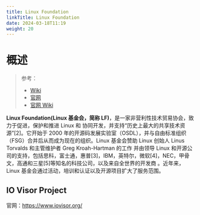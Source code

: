 ```yaml
---
title: Linux Foundation
linkTitle: Linux Foundation
date: 2024-03-18T11:19
weight: 20
---
```


# 概述

> 参考：
> 
> - [Wiki](https://en.wikipedia.org/wiki/Linux_Foundation)
> - [官网](https://www.linuxfoundation.org/)
> - [官网 Wiki](https://wiki.linuxfoundation.org/)

**Linux Foundation(Linux 基金会，简称 LF)**，是一家非营利性技术贸易协会，致力于促进，保护和推进 Linux 和 协同开发，并支持“历史上最大的共享技术资源”\[2]。它开始于 2000 年的开源码发展实验室（OSDL），并与自由标准组织（FSG）合并后从而成为现在的组织。Linux 基金会赞助 Linux 创始人 Linus Torvalds 和主管维护者 Greg Kroah-Hartman 的工作 并由领导 Linux 和开源公司的支持，包括思科，富士通，惠普\[3]，IBM，英特尔，微软\[4]，NEC，甲骨文，高通和三星\[5]等知名的科技公司，以及来自全世界的开发商 。近年来，Linux 基金会通过活动，培训和认证以及开源项目扩大了服务范围。

## IO Visor Project

官网：<https://www.iovisor.org/>
